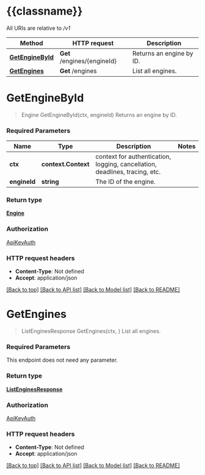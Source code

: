 # {{classname}}

All URIs are relative to */v1*

Method | HTTP request | Description
------------- | ------------- | -------------
[**GetEngineById**](EnginesApi.md#GetEngineById) | **Get** /engines/{engineId} | Returns an engine by ID.
[**GetEngines**](EnginesApi.md#GetEngines) | **Get** /engines | List all engines.

# **GetEngineById**
> Engine GetEngineById(ctx, engineId)
Returns an engine by ID.

### Required Parameters

Name | Type | Description  | Notes
------------- | ------------- | ------------- | -------------
 **ctx** | **context.Context** | context for authentication, logging, cancellation, deadlines, tracing, etc.
  **engineId** | **string**| The ID of the engine. | 

### Return type

[**Engine**](Engine.md)

### Authorization

[ApiKeyAuth](../README.md#ApiKeyAuth)

### HTTP request headers

 - **Content-Type**: Not defined
 - **Accept**: application/json

[[Back to top]](#) [[Back to API list]](../README.md#documentation-for-api-endpoints) [[Back to Model list]](../README.md#documentation-for-models) [[Back to README]](../README.md)

# **GetEngines**
> ListEnginesResponse GetEngines(ctx, )
List all engines.

### Required Parameters
This endpoint does not need any parameter.

### Return type

[**ListEnginesResponse**](ListEnginesResponse.md)

### Authorization

[ApiKeyAuth](../README.md#ApiKeyAuth)

### HTTP request headers

 - **Content-Type**: Not defined
 - **Accept**: application/json

[[Back to top]](#) [[Back to API list]](../README.md#documentation-for-api-endpoints) [[Back to Model list]](../README.md#documentation-for-models) [[Back to README]](../README.md)

